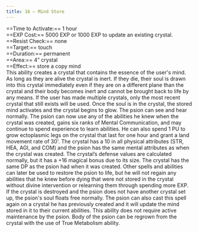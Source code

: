 ```yaml
---
title: 16 – Mind Store
---
```

==Time to Activate:== 1 hour  
==EXP Cost:== 5000 EXP or 1000 EXP to update an existing crystal.  
==Resist Check:== none  
==Target:== touch  
==Duration:== permanent  
==Area:== 4” crystal  
==Effect:== store a copy mind  
This ability creates a crystal that contains the essence of the user's mind. As long as they are alive the crystal is inert. If they die, their soul is drawn into this crystal immediately even if they are on a different plane than the crystal and their body becomes inert and cannot be brought back to life by any means. If the user has made multiple crystals, only the most recent crystal that still exists will be used. Once the soul is in the crystal, the stored mind activates and the crystal begins to glow. The psion can see and hear normally. The psion can now use any of the abilities he knew when the crystal was created, gains six ranks of Mental Communication, and may continue to spend experience to learn abilities. He can also spend 1 PU to grow ectoplasmic legs on the crystal that last for one hour and grant a land movement rate of 30'. The crystal has a 10 in all physical attributes (STR, HEA, AGI, and COM) and the psion has the same mental attributes as when the crystal was created. The crystal’s defense values are calculated normally, but it has a +16 magical bonus due to its size. The crystal has the same DP as the psion had when it was created. Other spells and abilities can later be used to restore the psion to life, but he will not regain any abilities that he knew before dying that were not stored in the crystal without divine intervention or relearning them through spending more EXP. If the crystal is destroyed and the psion does not have another crystal set up, the psion's soul floats free normally. The psion can also cast this spell again on a crystal he has previously created and it will update the mind stored in it to their current abilities. This ability does not require active maintenance by the psion. Body of the psion can be regrown from the crystal with the use of True Metabolism ability.  
